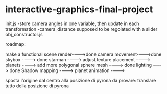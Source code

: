 # interactive-graphics-final-project

init.js
-store camera angles in one variable, then update in each transformation
-camera_distance supposed to be regolated with a slider
obj_constructor.js



roadmap:

make a functional scene render---->done
camera movement---->done
skybox ----> done
starman ----> adjust texture placement ---->
planets ----> add more polygonal sphere mesh ----> done
lighting ----> done
Shadow mapping ----> 
planet animation ---->

sposta l'origine dal centro alla posizione di pyrona
da provare: translare tutto della posizione di pyrona